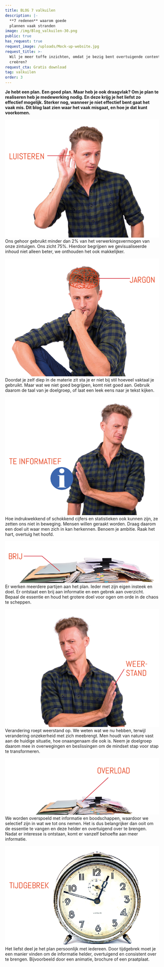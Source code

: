 ```yaml
---
title: BLOG 7 valkuilen
description: |-
  **7 redenen** waarom goede 
  plannen vaak stranden
image: /img/Blog_valkuilen-30.png
public: true
has_request: true
request_image: /uploads/Mock-up-website.jpg
request_title: >-
  Wil je meer toffe inzichten, omdat je bezig bent overtuigende content te
  creëren?
request_cta: Gratis download
tag: valkuilen
order: 3
---
```


**Je hebt een plan. Een goed plan. Maar heb je ook draagvlak? Om je plan te realiseren heb je medewerking nodig. En deze krijg je het liefst zo effectief mogelijk. Sterker nog, wanneer je niet effectief bent gaat het vaak mis. Dit blog laat zien waar het vaak misgaat, en hoe je dat kunt voorkomen.&nbsp;**

![](/uploads/blog-valkuilen-33.png)<br>Ons gehoor gebruikt minder dan 2% van het verwerkingsvermogen van onze zintuigen. Ons zicht 75%. Hierdoor begrijpen we gevisualiseerde inhoud niet alleen beter, we onthouden het ook makkelijker.

![](/uploads/blog-valkuilen-40.png)<br>Doordat je zelf diep in de materie zit sta je er niet bij stil hoeveel vaktaal je gebruikt. Maar wat we niet goed begrijpen, komt niet goed aan. Gebruik daarom de taal van je doelgroep, of laat een leek eens naar je tekst kijken.&nbsp;

![](/uploads/blog-valkuilen-39.png)<br>Hoe indrukwekkend of schokkend cijfers en statistieken ook kunnen zijn, ze zetten ons niet in beweging. Mensen willen geraakt worden. Draag daarom een doel uit waar men zich in kan herkennen. Benoem je ambitie. Raak het hart, overtuig het hoofd. &nbsp;

![](/uploads/blog-valkuilen-42.png)<br>Er werken meerdere partijen aan het plan. Ieder met zijn eigen insteek en doel. Er ontstaat een brij aan informatie en een gebrek aan overzicht. Bepaal de essentie en houd het grotere doel voor ogen om orde in de chaos te scheppen.

![](/uploads/blog-valkuilen-45.png)<br>Verandering roept weerstand op. We weten wat we nu hebben, terwijl verandering onzekerheid met zich meebrengt. Men houdt van nature vast aan de huidige situatie, hoe onaangenaam die ook is. Neem je doelgroep daarom mee in overwegingen en beslissingen om de mindset stap voor stap te transformeren.&nbsp;

![](/uploads/blog-valkuilen-43.png)<br>We worden overspoeld met informatie en boodschappen, waardoor we selectief zijn in wat we tot ons nemen. Het is dus belangrijker dan ooit om de essentie te vangen en deze helder en overtuigend over te brengen. Nadat er interesse is ontstaan, komt er vanzelf behoefte aan meer informatie.&nbsp;

![](/uploads/blog-valkuilen-44.png)<br>Het liefst deel je het plan persoonlijk met iedereen. Door tijdgebrek moet je een manier vinden om de informatie helder, overtuigend en consistent over te brengen. Bijvoorbeeld door een animatie, brochure of een praatplaat.